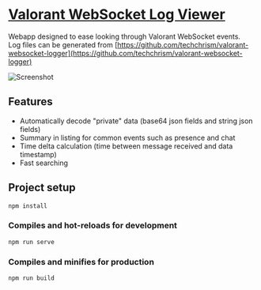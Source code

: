 # [Valorant WebSocket Log Viewer](https://techchrism.github.io/valorant-websocket-log-viewer/)
Webapp designed to ease looking through Valorant WebSocket events.  
Log files can be generated from [https://github.com/techchrism/valorant-websocket-logger](https://github.com/techchrism/valorant-websocket-logger)

![Screenshot](https://i.imgur.com/yN4w05p.png)

## Features
 - Automatically decode "private" data (base64 json fields and string json fields)
 - Summary in listing for common events such as presence and chat
 - Time delta calculation (time between message received and data timestamp)
 - Fast searching

## Project setup
```
npm install
```

### Compiles and hot-reloads for development
```
npm run serve
```

### Compiles and minifies for production
```
npm run build
```
